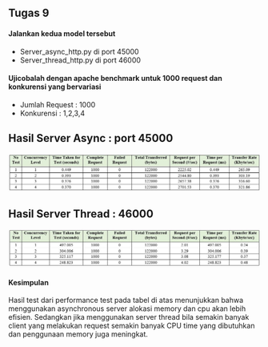 ## Tugas 9

#### Jalankan kedua model tersebut
   * Server_async_http.py di port 45000
   * Server_thread_http.py di port 46000
#### Ujicobalah dengan apache benchmark untuk 1000 request dan konkurensi yang bervariasi
   * Jumlah Request     : 1000
   * Konkurensi         : 1,2,3,4
## Hasil Server Async : port 45000
![teks alt gambar](https://github.com/lutfiyanti/PROGJAR_05111740000036/blob/master/tugas9/Screenshot/async_hasil.JPG)
## Hasil Server Thread : 46000
![teks alt gambar](https://github.com/lutfiyanti/PROGJAR_05111740000036/blob/master/tugas9/Screenshot/thread_hasil.JPG)

#### Kesimpulan
Hasil test dari performance test pada tabel di atas menunjukkan bahwa menggunakan asynchronous server alokasi memory dan cpu akan lebih efisien. Sedangkan jika menggunakan server thread bila semakin banyak client yang melakukan request semakin banyak CPU time yang dibutuhkan dan penggunaan memory juga meningkat.
